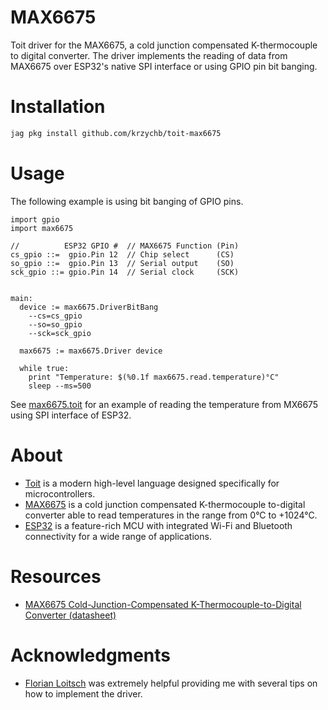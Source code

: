 # MAX6675

Toit driver for the MAX6675, a cold junction compensated K-thermocouple to digital converter. The driver implements the reading of data from MAX6675 over ESP32's native SPI interface or using GPIO pin bit banging.


# Installation

```bash
jag pkg install github.com/krzychb/toit-max6675
```

# Usage

The following example is using bit banging of GPIO pins.

```toit
import gpio
import max6675

//          ESP32 GPIO #  // MAX6675 Function (Pin)
cs_gpio ::=  gpio.Pin 12  // Chip select      (CS)
so_gpio ::=  gpio.Pin 13  // Serial output    (SO)
sck_gpio ::= gpio.Pin 14  // Serial clock     (SCK)


main:
  device := max6675.DriverBitBang
    --cs=cs_gpio
    --so=so_gpio
    --sck=sck_gpio

  max6675 := max6675.Driver device

  while true:
    print "Temperature: $(%0.1f max6675.read.temperature)°C"
    sleep --ms=500
```

See [max6675.toit](examples/max6675.toit) for an example of reading the temperature from MX6675 using SPI interface of ESP32.


# About

- [Toit](https://toitlang.org/) is a modern high-level language designed specifically for microcontrollers.
- [MAX6675](https://datasheets.maximintegrated.com/en/ds/MAX6675.pdf) is a cold junction compensated K-thermocouple to-digital converter able to read temperatures in the range from 0°C to +1024°C.
- [ESP32](https://www.espressif.com.cn/) is a feature-rich MCU with integrated Wi-Fi and Bluetooth connectivity for a wide range of applications.


# Resources

- [MAX6675 Cold-Junction-Compensated K-Thermocouple-to-Digital Converter (datasheet)](https://datasheets.maximintegrated.com/en/ds/MAX6675.pdf)


# Acknowledgments

- [Florian Loitsch](https://github.com/floitsch) was extremely helpful providing me with several tips on how to implement the driver.
